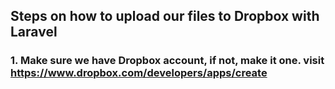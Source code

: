 ## Steps on how to upload our files to Dropbox with Laravel
### 1. Make sure we have Dropbox account, if not, make it one. visit https://www.dropbox.com/developers/apps/create

